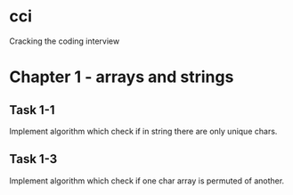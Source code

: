 # cci
Cracking the coding interview

# Chapter 1 - arrays and strings

## Task 1-1
Implement algorithm which check if in string there are only unique chars.

## Task 1-3
Implement algorithm which check if one char array is permuted of another.